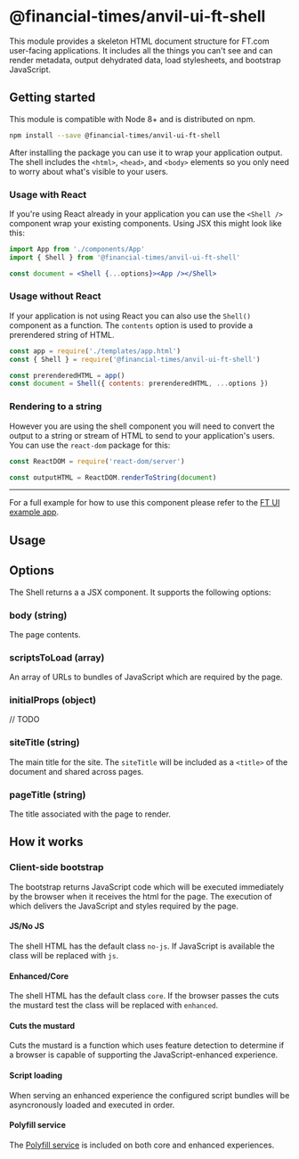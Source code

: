 # @financial-times/anvil-ui-ft-shell

This module provides a skeleton HTML document structure for FT.com user-facing applications. It includes all the things you can't see and can render metadata, output dehydrated data, load stylesheets, and bootstrap JavaScript.


## Getting started

This module is compatible with Node 8+ and is distributed on npm.

```sh
npm install --save @financial-times/anvil-ui-ft-shell
```

After installing the package you can use it to wrap your application output. The shell includes the `<html>`, `<head>`, and `<body>` elements so you only need to worry about what's visible to your users.

### Usage with React

If you're using React already in your application you can use the `<Shell />` component wrap your existing components. Using JSX this might look like this:

```jsx
import App from './components/App'
import { Shell } from '@financial-times/anvil-ui-ft-shell'

const document = <Shell {...options}><App /></Shell>
```

### Usage without React

If your application is not using React you can also use the `Shell()` component as a function. The `contents` option is used to provide a prerendered string of HTML.

```js
const app = require('./templates/app.html')
const { Shell } = require('@financial-times/anvil-ui-ft-shell')

const prerenderedHTML = app()
const document = Shell({ contents: prerenderedHTML, ...options })
```

### Rendering to a string

However you are using the shell component you will need to convert the output to a string or stream of HTML to send to your application's users. You can use the `react-dom` package for this:

```js
const ReactDOM = require('react-dom/server')

const outputHTML = ReactDOM.renderToString(document)
```

---

For a full example for how to use this component please refer to the [FT UI example app][example].

[example]: ../../examples/basic-ft-ui


## Usage

## Options

The Shell returns a a JSX component. It supports the following options:

### body (string)

The page <body> contents.

### scriptsToLoad (array)

An array of URLs to bundles of JavaScript which are required by the page.

### initialProps (object)

// TODO

### siteTitle (string)

The main title for the site. The `siteTitle` will be included as a `<title>` of the document and shared across pages.

### pageTitle (string)

The title associated with the page to render.


## How it works

### Client-side bootstrap

The bootstrap returns JavaScript code which will be executed immediately by the browser when it receives the html for the page. The execution of which delivers the JavaScript and styles required by the page.

#### JS/No JS

The shell HTML has the default class `no-js`. If JavaScript is available the class will be replaced with `js`.

#### Enhanced/Core

The shell HTML has the default class `core`. If the browser passes the cuts the mustard test the class will be replaced with `enhanced`.

#### Cuts the mustard

Cuts the mustard is a function which uses feature detection to determine if a browser is capable of supporting the JavaScript-enhanced experience.

#### Script loading

When serving an enhanced experience the configured script bundles will be asyncronously loaded and executed in order.

#### Polyfill service

The [Polyfill service](https://polyfill.io) is included on both core and enhanced experiences.
